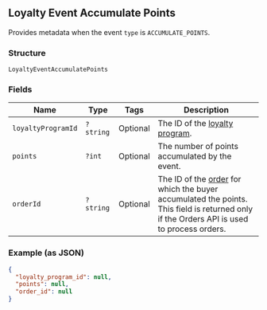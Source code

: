 ## Loyalty Event Accumulate Points

Provides metadata when the event `type` is `ACCUMULATE_POINTS`.

### Structure

`LoyaltyEventAccumulatePoints`

### Fields

| Name | Type | Tags | Description |
|  --- | --- | --- | --- |
| `loyaltyProgramId` | `?string` | Optional | The ID of the [loyalty program](#type-LoyaltyProgram). |
| `points` | `?int` | Optional | The number of points accumulated by the event. |
| `orderId` | `?string` | Optional | The ID of the [order](#type-Order) for which the buyer accumulated the points.<br>This field is returned only if the Orders API is used to process orders. |

### Example (as JSON)

```json
{
  "loyalty_program_id": null,
  "points": null,
  "order_id": null
}
```


